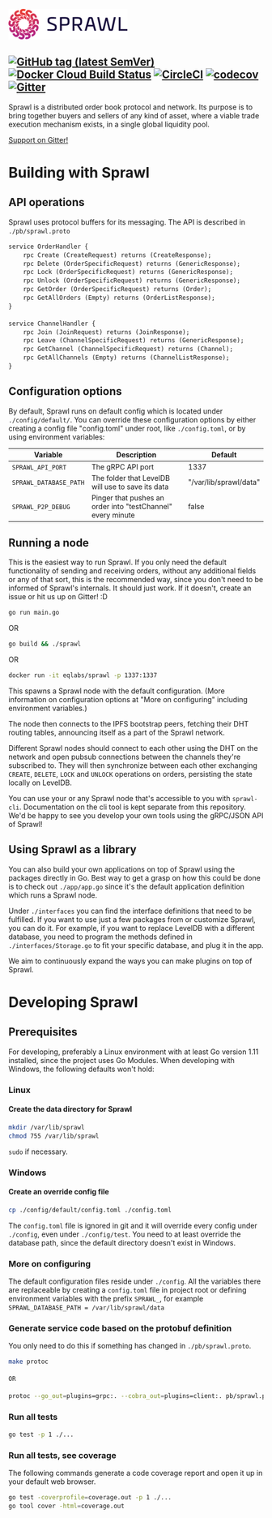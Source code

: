 ![Sprawl Logo](assets/logo.png)

[![GitHub tag (latest SemVer)](https://img.shields.io/github/v/tag/eqlabs/sprawl?sort=semver&token=48611096faf7067cc7d8ef9c175f6e7e28f77405)](https://github.com/eqlabs/sprawl)
[![Docker Cloud Build Status](https://img.shields.io/docker/cloud/build/eqlabs/sprawl)](https://cloud.docker.com/u/eqlabs/repository/docker/eqlabs/sprawl)
[![CircleCI](https://img.shields.io/circleci/build/github/eqlabs/sprawl/master?token=48611096faf7067cc7d8ef9c175f6e7e28f77405)](https://circleci.com/gh/eqlabs/sprawl/tree/master)
[![codecov](https://codecov.io/gh/eqlabs/sprawl/branch/master/graph/badge.svg?token=ms5ajZaWsE)](https://codecov.io/gh/eqlabs/sprawl)
[![Gitter](https://img.shields.io/gitter/room/eqlabs/sprawl)](https://gitter.im/eqlabs/sprawl)
---

Sprawl is a distributed order book protocol and network. Its purpose is to bring together buyers and sellers of any kind of asset, where a viable trade execution mechanism exists, in a single global liquidity pool.

[Support on Gitter!](https://gitter.im/eqlabs/sprawl)

# Building with Sprawl
## API operations
Sprawl uses protocol buffers for its messaging. The API is described in `./pb/sprawl.proto`

```protobuf
service OrderHandler {
	rpc Create (CreateRequest) returns (CreateResponse);
	rpc Delete (OrderSpecificRequest) returns (GenericResponse);
	rpc Lock (OrderSpecificRequest) returns (GenericResponse);
	rpc Unlock (OrderSpecificRequest) returns (GenericResponse);
	rpc GetOrder (OrderSpecificRequest) returns (Order);
	rpc GetAllOrders (Empty) returns (OrderListResponse);
}

service ChannelHandler {
	rpc Join (JoinRequest) returns (JoinResponse);
	rpc Leave (ChannelSpecificRequest) returns (GenericResponse);
	rpc GetChannel (ChannelSpecificRequest) returns (Channel);
	rpc GetAllChannels (Empty) returns (ChannelListResponse);
}
```

## Configuration options
By default, Sprawl runs on default config which is located under `./config/default/`. You can override these configuration options by either creating a config file "config.toml" under root, like `./config.toml`, or by using environment variables:

| **Variable**             | **Description**                                                           | **Default**            |
| ------------------------ | ------------------------------------------------------------------------- | ---------------------- |
| `SPRAWL_API_PORT`        | The gRPC API port                                                         | 1337                   |
| `SPRAWL_DATABASE_PATH`   | The folder that LevelDB will use to save its data                         | "/var/lib/sprawl/data" |
| `SPRAWL_P2P_DEBUG`       | Pinger that pushes an order into "testChannel" every minute               | false                  |

## Running a node
This is the easiest way to run Sprawl. If you only need the default functionality of sending and receiving orders, without any additional fields or any of that sort, this is the recommended way, since you don't need to be informed of Sprawl's internals. It should just work. If it doesn't, create an issue or hit us up on Gitter! :D

```bash
go run main.go
```
OR
```bash
go build && ./sprawl
```
OR
```bash
docker run -it eqlabs/sprawl -p 1337:1337
```

This spawns a Sprawl node with the default configuration. (More information on configuration options at "More on configuring" including environment variables.)

The node then connects to the IPFS bootstrap peers, fetching their DHT routing tables, announcing itself as a part of the Sprawl network.

Different Sprawl nodes should connect to each other using the DHT on the network and open pubsub connections between the channels they're subscribed to. They will then synchronize between each other exchanging `CREATE`, `DELETE`, `LOCK` and `UNLOCK` operations on orders, persisting the state locally on LevelDB.

You can use your or any Sprawl node that's accessible to you with `sprawl-cli`. Documentation on the cli tool is kept separate from this repository. We'd be happy to see you develop your own tools using the gRPC/JSON API of Sprawl!

## Using Sprawl as a library
You can also build your own applications on top of Sprawl using the packages directly in Go. Best way to get a grasp on how this could be done is to check out `./app/app.go` since it's the default application definition which runs a Sprawl node.

Under `./interfaces` you can find the interface definitions that need to be fulfilled. If you want to use just a few packages from or customize Sprawl, you can do it. For example, if you want to replace LevelDB with a different database, you need to program the methods defined in `./interfaces/Storage.go` to fit your specific database, and plug it in the app.

We aim to continuously expand the ways you can make plugins on top of Sprawl.

# Developing Sprawl
## Prerequisites
For developing, preferably a Linux environment with at least Go version 1.11 installed, since the project uses Go Modules. When developing with Windows, the following defaults won't hold:

### Linux
#### Create the data directory for Sprawl
```bash
mkdir /var/lib/sprawl
chmod 755 /var/lib/sprawl
```
`sudo` if necessary.

### Windows
#### Create an override config file
```bash
cp ./config/default/config.toml ./config.toml
```
The `config.toml` file is ignored in git and it will override every config under `./config`, even under `./config/test`. You need to at least override the database path, since the default directory doesn't exist in Windows.

### More on configuring
The default configuration files reside under `./config`. All the variables there are replaceable by creating a `config.toml` file in project root or defining environment variables with the prefix `SPRAWL_`, for example `SPRAWL_DATABASE_PATH = /var/lib/sprawl/data`

### Generate service code based on the protobuf definition
You only need to do this if something has changed in `./pb/sprawl.proto`.
```bash
make protoc

OR

protoc --go_out=plugins=grpc:. --cobra_out=plugins=client:. pb/sprawl.proto && protoc -I=./pb --go_out=plugins=grpc:./pb ./pb/sprawl.proto
```

### Run all tests
```bash
go test -p 1 ./...
```

### Run all tests, see coverage
The following commands generate a code coverage report and open it up in your default web browser.
```bash
go test -coverprofile=coverage.out -p 1 ./...
go tool cover -html=coverage.out
```
